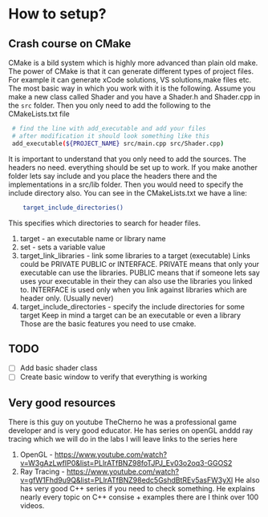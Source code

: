 # How to setup?

## Crash course on CMake
CMake is a bild system which is highly more advanced than plain old make. The
power of CMake is that it can generate different types of project files. For
example it can generate xCode solutions, VS solutions,make files etc. The most basic
way in which you work with it is the following. Assume you make a new class called
Shader and you have a Shader.h and Shader.cpp in the `src` folder. Then you only
need to add the following to the CMakeLists.txt file
```bash
 # find the line with add_executable and add your files
 # after modification it should look something like this
 add_executable(${PROJECT_NAME} src/main.cpp src/Shader.cpp)
```
It is important to understand that you only need to add the sources. The headers
no need. everything should be set up to work. If you make another folder lets say
include and you place the headers there and the implementations in a src/lib folder.
Then you would need to specify the include directory also. You can see in the 
CMakeLists.txt we have a line:
```bash
    target_include_directories()
```
This specifies which directories to search for header files.

1. target - an executable name or library name
2. set - sets a variable value
3. target_link_libraries - link some libraries to a target (executable)
Links could be PRIVATE PUBLIC or INTERFACE. PRIVATE means that only
your executable can use the libraries. PUBLIC means that if someone lets say
uses your executable in their they can also use the libraries you linked to.
INTERFACE is used only when you link against libraries which are header only.
(Usually never)
4. target_include_directories - specify the include directories for some target
Keep in mind a target can be an executable or even a library
Those are the basic features you need to use cmake.

## TODO
- [ ] Add basic shader class
- [ ] Create basic window to verify that everything is working

## Very good resources
There is this guy on youtube TheCherno he was a professional game developer
and is very good educator. He has series on openGL anddd ray tracing which we
will do in the labs I will leave links to the series here
1. OpenGL - https://www.youtube.com/watch?v=W3gAzLwfIP0&list=PLlrATfBNZ98foTJPJ_Ev03o2oq3-GGOS2
2. Ray Tracing - https://www.youtube.com/watch?v=gfW1Fhd9u9Q&list=PLlrATfBNZ98edc5GshdBtREv5asFW3yXl
He also has very good C++ series if you need to check something. He explains nearly
every topic on C++ consise + examples there are I think over 100 videos.
